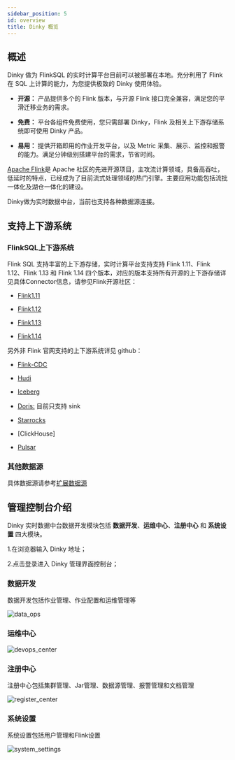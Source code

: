 ```yaml
---
sidebar_position: 5
id: overview
title: Dinky 概览
---
```



## 概述

Dinky 做为 FlinkSQL 的实时计算平台目前可以被部署在本地。充分利用了 Flink 在 SQL 上计算的能力，为您提供极致的 Dinky 使用体验。

- **开源：** 产品提供多个的 Flink 版本，与开源 Flink 接口完全兼容，满足您的平滑迁移业务的需求。

- **免费：** 平台各组件免费使用，您只需部署 Dinky，Flink 及相关上下游存储系统即可使用 Dinky 产品。
- **易用：** 提供开箱即用的作业开发平台，以及 Metric 采集、展示、监控和报警的能力。满足分钟级别搭建平台的需求，节省时间。

[Apache Flink](https://github.com/apache/flink)是 Apache 社区的先进开源项目，主攻流计算领域，具备高吞吐，低延时的特点，已经成为了目前流式处理领域的热门引擎。主要应用功能包括流批一体化及湖仓一体化的建设。

Dinky做为实时数据中台，当前也支持各种数据源连接。

## 支持上下游系统

### FlinkSQL上下游系统

Flink SQL 支持丰富的上下游存储，实时计算平台支持支持 Flink 1.11、Flink 1.12、Flink 1.13 和 Flink 1.14 四个版本，对应的版本支持所有开源的上下游存储详见具体Connector信息，请参见Flink开源社区：

- [Flink1.11](https://nightlies.apache.org/flink/flink-docs-release-1.11/dev/table/connectors/)

- [Flink1.12](https://nightlies.apache.org/flink/flink-docs-release-1.12/dev/table/connectors/)
- [Flink1.13](https://nightlies.apache.org/flink/flink-docs-release-1.13/docs/connectors/table/overview/)
- [Flink1.14](https://nightlies.apache.org/flink/flink-docs-release-1.14/docs/connectors/table/overview/)

另外非 Flink 官网支持的上下游系统详见 github：

- [Flink-CDC](https://github.com/ververica/flink-cdc-connectors/releases/)

- [Hudi](https://github.com/apache/hudi/releases)
- [Iceberg](https://github.com/apache/iceberg/releases)
- [Doris:](https://github.com/apache/incubator-doris-flink-connector/tags) 目前只支持 sink
- [Starrocks](https://github.com/StarRocks/flink-connector-starrocks/releases)
- [ClickHouse]
- [Pulsar](https://github.com/streamnative/pulsar-flink/releases)

### 其他数据源

具体数据源请参考[扩展数据源](./extend/function_expansion/datasource)

## 管理控制台介绍

Dinky 实时数据中台数据开发模块包括 **数据开发**、**运维中心**、**注册中心** 和 **系统设置** 四大模块。

1.在浏览器输入 Dinky 地址；

2.点击登录进入 Dinky 管理界面控制台；



### 数据开发

数据开发包括作业管理、作业配置和运维管理等

![data_ops](http://www.aiwenmo.com/dinky/docs/zh-CN/overview/data_ops.png)




### 运维中心

![devops_center](http://www.aiwenmo.com/dinky/docs/zh-CN/overview/devops_center.png)


### 注册中心

注册中心包括集群管理、Jar管理、数据源管理、报警管理和文档管理

![register_center](http://www.aiwenmo.com/dinky/docs/zh-CN/overview/register_center.png)




### 系统设置

系统设置包括用户管理和Flink设置

![system_settings](http://www.aiwenmo.com/dinky/docs/zh-CN/overview/system_settings.png)

